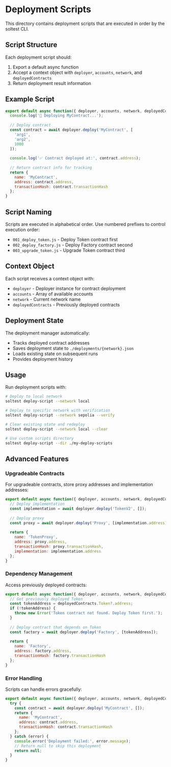 # Deployment Scripts

This directory contains deployment scripts that are executed in order by the soltest CLI.

## Script Structure

Each deployment script should:

1. Export a default async function
2. Accept a context object with `deployer`, `accounts`, `network`, and `deployedContracts`
3. Return deployment result information

## Example Script

```javascript
export default async function({ deployer, accounts, network, deployedContracts }) {
  console.log('🚀 Deploying MyContract...');
  
  // Deploy contract
  const contract = await deployer.deploy('MyContract', [
    'arg1',
    'arg2',
    1000
  ]);
  
  console.log('✅ Contract deployed at:', contract.address);
  
  // Return contract info for tracking
  return {
    name: 'MyContract',
    address: contract.address,
    transactionHash: contract.transactionHash
  };
}
```

## Script Naming

Scripts are executed in alphabetical order. Use numbered prefixes to control execution order:

- `001_deploy_token.js` - Deploy Token contract first
- `002_deploy_factory.js` - Deploy Factory contract second
- `003_upgrade_token.js` - Upgrade Token contract third

## Context Object

Each script receives a context object with:

- `deployer` - Deployer instance for contract deployment
- `accounts` - Array of available accounts
- `network` - Current network name
- `deployedContracts` - Previously deployed contracts

## Deployment State

The deployment manager automatically:

- Tracks deployed contract addresses
- Saves deployment state to `./deployments/{network}.json`
- Loads existing state on subsequent runs
- Provides deployment history

## Usage

Run deployment scripts with:

```bash
# Deploy to local network
soltest deploy-script --network local

# Deploy to specific network with verification
soltest deploy-script --network sepolia --verify

# Clear existing state and redeploy
soltest deploy-script --network local --clear

# Use custom scripts directory
soltest deploy-script --dir ./my-deploy-scripts
```

## Advanced Features

### Upgradeable Contracts

For upgradeable contracts, store proxy addresses and implementation addresses:

```javascript
export default async function({ deployer, accounts, network, deployedContracts }) {
  // Deploy implementation
  const implementation = await deployer.deploy('TokenV2', []);
  
  // Deploy proxy
  const proxy = await deployer.deploy('Proxy', [implementation.address]);
  
  return {
    name: 'TokenProxy',
    address: proxy.address,
    transactionHash: proxy.transactionHash,
    implementation: implementation.address
  };
}
```

### Dependency Management

Access previously deployed contracts:

```javascript
export default async function({ deployer, accounts, network, deployedContracts }) {
  // Get previously deployed Token
  const tokenAddress = deployedContracts.Token?.address;
  if (!tokenAddress) {
    throw new Error('Token contract not found. Deploy Token first.');
  }
  
  // Deploy contract that depends on Token
  const factory = await deployer.deploy('Factory', [tokenAddress]);
  
  return {
    name: 'Factory',
    address: factory.address,
    transactionHash: factory.transactionHash
  };
}
```

### Error Handling

Scripts can handle errors gracefully:

```javascript
export default async function({ deployer, accounts, network, deployedContracts }) {
  try {
    const contract = await deployer.deploy('MyContract', []);
    return {
      name: 'MyContract',
      address: contract.address,
      transactionHash: contract.transactionHash
    };
  } catch (error) {
    console.error('Deployment failed:', error.message);
    // Return null to skip this deployment
    return null;
  }
}
```
